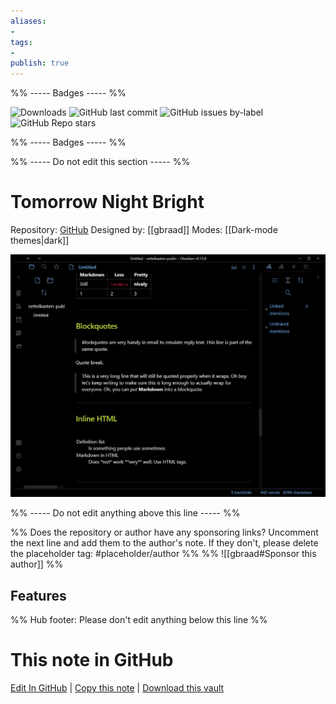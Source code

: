 ```yaml
---
aliases:
- 
tags: 
- 
publish: true
---
```


%% ----- Badges ----- %%

![Downloads](https://img.shields.io/badge/downloads-2248-573E7A?style=for-the-badge&logo=)
![GitHub last commit](https://img.shields.io/github/last-commit/gbraad/obsidian-tomorrow-night-bright-theme?color=573E7A&label=last%20update&logo=github&style=for-the-badge)
![GitHub issues by-label](https://img.shields.io/github/issues/gbraad/obsidian-tomorrow-night-bright-theme/help%20wanted?color=573E7A&logo=github&style=for-the-badge) 
![GitHub Repo stars](https://img.shields.io/github/stars/gbraad/obsidian-tomorrow-night-bright-theme?color=573E7A&logo=github&style=for-the-badge)

%% ----- Badges ----- %%

%% ----- Do not edit this section ----- %%

# Tomorrow Night Bright

Repository: [GitHub](https://github.com/gbraad/obsidian-tomorrow-night-bright-theme)
Designed by: [[gbraad]]
Modes: [[Dark-mode themes|dark]]



![screenshot](https://github.com/gbraad/obsidian-tomorrow-night-bright-theme/raw/HEAD/images/example.png)

%% ----- Do not edit anything above this line ----- %% 

%% Does the repository or author have any sponsoring links? Uncomment the next line and add them to the author's note. If they don't, please delete the placeholder tag: #placeholder/author %%
%% ![[gbraad#Sponsor this author]] %%


## Features



%% Hub footer: Please don't edit anything below this line %%

# This note in GitHub

<span class="git-footer">[Edit In GitHub](https://github.dev/obsidian-community/obsidian-hub/blob/main/02%20-%20Community%20Expansions/02.05%20All%20Community%20Expansions/Themes/Tomorrow%20Night%20Bright.md "git-hub-edit-note") | [Copy this note](https://raw.githubusercontent.com/obsidian-community/obsidian-hub/main/02%20-%20Community%20Expansions/02.05%20All%20Community%20Expansions/Themes/Tomorrow%20Night%20Bright.md "git-hub-copy-note") | [Download this vault](https://github.com/obsidian-community/obsidian-hub/archive/refs/heads/main.zip "git-hub-download-vault") </span>
